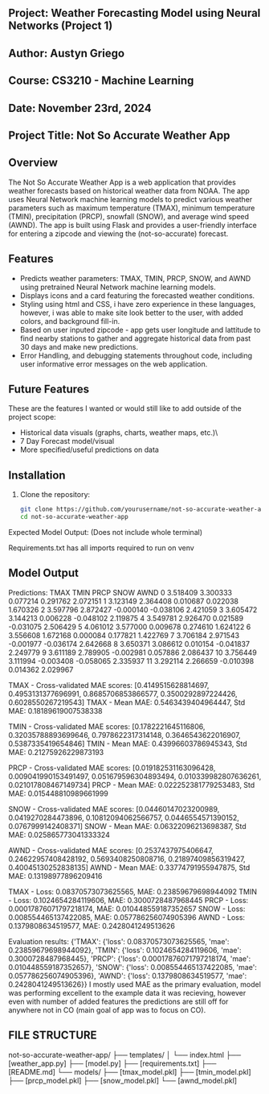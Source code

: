 ﻿## Project: Weather Forecasting Model using Neural Networks (Project 1)
## Author: Austyn Griego
## Course: CS3210 - Machine Learning
## Date: November 23rd, 2024
## Project Title: Not So Accurate Weather App

## Overview
The Not So Accurate Weather App is a web application that provides weather forecasts based on historical weather data from NOAA. The app uses Neural Network machine learning models to predict various weather parameters such as maximum temperature (TMAX), minimum temperature (TMIN), precipitation (PRCP), snowfall (SNOW), and average wind speed (AWND). The app is built using Flask and provides a user-friendly interface for entering a zipcode and viewing the (not-so-accurate) forecast.

## Features
- Predicts weather parameters: TMAX, TMIN, PRCP, SNOW, and AWND using pretrained Neural Network machine learning models.
- Displays icons and a card featuring the forecasted weather conditions.
- Styling using html and CSS, i have zero experience in these languages, however, i was able to make site look better to the user, with added colors, and background fill-in.
- Based on user inputed zipcode - app gets user longitude and lattitude to find nearby stations to gather and aggregate historical data from past 30 days and make new predictions.
- Error Handling, and debugging statements throughout code, including user informative error messages on the web application.

## Future Features 
These are the features I wanted or would still like to add outside of the project scope:
- Historical data visuals (graphs, charts, weather maps, etc.)\
- 7 Day Forecast model/visual
- More specified/useful predictions on data

## Installation
1. Clone the repository:
   ```sh
   git clone https://github.com/yourusername/not-so-accurate-weather-app.git
   cd not-so-accurate-weather-app
Expected Model Output: (Does not include whole terminal)

Requirements.txt has all imports required to run on venv

## Model Output
Predictions:
        TMAX      TMIN      PRCP      SNOW      AWND
0   3.518409  3.300333  0.077214  0.291762  2.072151
1   3.123149  2.364408  0.010687  0.022038  1.670326
2   3.597796  2.872427 -0.000140 -0.038106  2.421059
3   3.605472  3.144213  0.006228 -0.048102  2.119875
4   3.549781  2.926470  0.021589 -0.031075  2.506429
5   4.061012  3.577000  0.009678  0.274610  1.624122
6   3.556608  1.672168  0.000084  0.177821  1.422769
7   3.706184  2.971543 -0.001977 -0.036174  2.642668
8   3.650371  3.086612  0.010154 -0.041837  2.249779
9   3.611189  2.789905 -0.002981  0.057886  2.086437
10  3.756449  3.111994 -0.003408 -0.058065  2.335937
11  3.292114  2.266659 -0.010398  0.014362  2.029967

TMAX - Cross-validated MAE scores: [0.4149515628814697, 0.4953131377696991, 0.8685706853866577, 0.3500292897224426, 0.6028550267219543]
TMAX - Mean MAE: 0.5463439404964447, Std MAE: 0.18189619007538338

TMIN - Cross-validated MAE scores: [0.1782221645116806, 0.32035788893699646, 0.7978622317314148, 0.3646543622016907, 0.5387335419654846]
TMIN - Mean MAE: 0.43996603786945343, Std MAE: 0.21275926229873193

PRCP - Cross-validated MAE scores: [0.019182531163096428, 0.009041990153491497, 0.051679596304893494, 0.010339982807636261, 0.021017808467149734]
PRCP - Mean MAE: 0.022252381779253483, Std MAE: 0.015448810989661999

SNOW - Cross-validated MAE scores: [0.04460147023200989, 0.0419270284473896, 0.10812094062566757, 0.0446554571390152, 0.0767999142408371]
SNOW - Mean MAE: 0.06322096213698387, Std MAE: 0.025865773041333324

AWND - Cross-validated MAE scores: [0.2537437975406647, 0.24622957408428192, 0.5693408250808716, 0.21897409856319427, 0.40045130252838135]
AWND - Mean MAE: 0.33774791955947875, Std MAE: 0.13198977896209416

TMAX - Loss: 0.08370573073625565, MAE: 0.23859679698944092
TMIN - Loss: 0.1024654284119606, MAE: 0.3000728487968445
PRCP - Loss: 0.00017876071797218174, MAE: 0.010448559187352657
SNOW - Loss: 0.008554465137422085, MAE: 0.057786256074905396
AWND - Loss: 0.1379808634519577, MAE: 0.2428041249513626

Evaluation results: {'TMAX': {'loss': 0.08370573073625565, 'mae': 0.23859679698944092}, 'TMIN': {'loss': 0.1024654284119606, 'mae': 0.3000728487968445}, 'PRCP': {'loss': 0.00017876071797218174, 'mae': 0.010448559187352657}, 'SNOW': {'loss': 0.008554465137422085, 'mae': 0.057786256074905396}, 'AWND': {'loss': 0.1379808634519577, 'mae': 0.2428041249513626}} 
I mostly used MAE as the primary evaluation, model was performing excellent to the example data it was recieving, however even with number of added features the predictions are still off for anywhere not in CO (main goal of app was to focus on CO).

## FILE STRUCTURE
not-so-accurate-weather-app/
├── templates/
│   └── index.html
├── [weather_app.py]
├── [model.py]
├── [requirements.txt]
├── [README.md]
└── models/
    ├── [tmax_model.pkl]
    ├── [tmin_model.pkl]
    ├── [prcp_model.pkl]
    ├── [snow_model.pkl]
    └── [awnd_model.pkl]